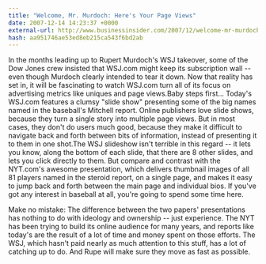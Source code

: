 ```yaml
---
title: "Welcome, Mr. Murdoch: Here's Your Page Views"
date: 2007-12-14 14:23:37 +0000
external-url: http://www.businessinsider.com/2007/12/welcome-mr-murdoch-heres-your-page-views
hash: aa951746ae53ed8eb215ca543f6bd2ab
---
```


In the months leading up to Rupert Murdoch's WSJ takeover, some of the Dow Jones crew insisted that WSJ.com might keep its subscription wall -- even though Murdoch clearly intended to tear it down. Now that reality has set in, it will be fascinating to watch WSJ.com turn all of its focus on advertising metrics like uniques and page views.Baby steps first... 
        Today's WSJ.com features a clumsy "slide show"
presenting some of the big names named in the baseball's Mitchell
report. Online publishers love slide shows, because they turn a single
story into multiple page views. But in most cases, they don't do users
much good, because they make it difficult to navigate back and forth
between bits of information, instead of presenting it to them in one
shot.The WSJ slideshow isn't terrible in this regard -- it lets you know,
along the bottom of each slide, that there are 8 other slides, and lets
you click directly to them. But compare and contrast with the NYT.com's
awesome presentation,
which delivers thumbnail images of all 81 players named in the steroid
report, on a single page, and makes it easy to jump back and forth
between the main page and individual bios. If you've got any interest
in baseball at all, you're going to spend some time here.

Make no mistake: The difference between the two papers' presentations has nothing to do with ideology and ownership -- just experience. The
NYT has been trying to build its online audience for many years, and
reports like today's are the result of a lot of time and money spent on
those efforts. The WSJ, which hasn't paid nearly as much attention to
this stuff, has a lot of catching up to do. And Rupe will make sure they
move as fast as possible.

